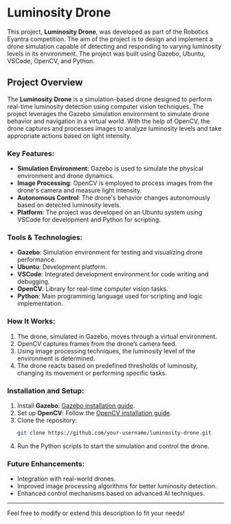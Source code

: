 # Luminosity Drone

This project, **Luminosity Drone**, was developed as part of the Robotics Eyantra competition. The aim of the project is to design and implement a drone simulation capable of detecting and responding to varying luminosity levels in its environment. The project was built using Gazebo, Ubuntu, VSCode, OpenCV, and Python.

## Project Overview

The **Luminosity Drone** is a simulation-based drone designed to perform real-time luminosity detection using computer vision techniques. The project leverages the Gazebo simulation environment to simulate drone behavior and navigation in a virtual world. With the help of OpenCV, the drone captures and processes images to analyze luminosity levels and take appropriate actions based on light intensity.

### Key Features:
- **Simulation Environment**: Gazebo is used to simulate the physical environment and drone dynamics.
- **Image Processing**: OpenCV is employed to process images from the drone's camera and measure light intensity.
- **Autonomous Control**: The drone's behavior changes autonomously based on detected luminosity levels.
- **Platform**: The project was developed on an Ubuntu system using VSCode for development and Python for scripting.

### Tools & Technologies:
- **Gazebo**: Simulation environment for testing and visualizing drone performance.
- **Ubuntu**: Development platform.
- **VSCode**: Integrated development environment for code writing and debugging.
- **OpenCV**: Library for real-time computer vision tasks.
- **Python**: Main programming language used for scripting and logic implementation.

### How It Works:
1. The drone, simulated in Gazebo, moves through a virtual environment.
2. OpenCV captures frames from the drone’s camera feed.
3. Using image processing techniques, the luminosity level of the environment is determined.
4. The drone reacts based on predefined thresholds of luminosity, changing its movement or performing specific tasks.

### Installation and Setup:
1. Install **Gazebo**: [Gazebo installation guide](http://gazebosim.org/tutorials?tut=install_ubuntu).
2. Set up **OpenCV**: Follow the [OpenCV installation guide](https://docs.opencv.org/master/df/d65/tutorial_table_of_content_introduction.html).
3. Clone the repository:
   ```bash
   git clone https://github.com/your-username/luminosity-drone.git
   ```
4. Run the Python scripts to start the simulation and control the drone.

### Future Enhancements:
- Integration with real-world drones.
- Improved image processing algorithms for better luminosity detection.
- Enhanced control mechanisms based on advanced AI techniques.

---

Feel free to modify or extend this description to fit your needs!
